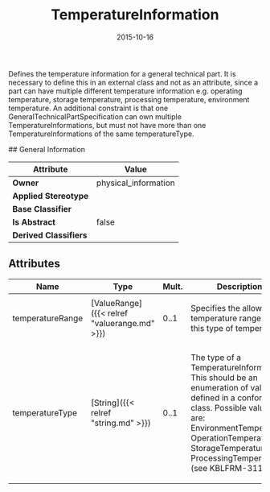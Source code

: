 ﻿---
title: TemperatureInformation
toc: false
type: specs
date: "2015-10-16"
draft: false
specification: VEC
version: 1.1.2
documentType: "Recommendation"
elementType: Class
classes:
  - TemperatureInformation
menu_name: vec-1.1.2
---
<p> Defines the temperature information for a general technical part. It is necessary to define this in an external class and not as an attribute, since a part can have multiple different temperature information e.g. operating temperature, storage temperature, processing temperature, environment temperature. An additional constraint is that one GeneralTechnicalPartSpecification can own multiple TemperatureInformations, but must not have more than one TemperatureInformations of the same temperatureType.      </p>
## General Information

| Attribute               | Value |
|-------------------------|-------|
| **Owner**               | physical_information |
| **Applied Stereotype**  |   |
| **Base Classifier**     |   |
| **Is Abstract**         | false |
| **Derived Classifiers** |   |

## Attributes
|  Name  |  Type  |  Mult.  |  Description  |  Owning Classifier  |
|--------|--------|---------|---------------|--------------|
|temperatureRange | [ValueRange]({{< relref "valuerange.md" >}}) | 0..1 | <p>Specifies the allowed temperature range for this type of temperature.  </p> | [TemperatureInformation]({{< relref "temperatureinformation.md" >}}) |
|temperatureType | [String]({{< relref "string.md" >}}) | 0..1 | <p>The type of a TemperatureInformation. This should be an enumeration of values defined in a conformance class. Possible values are: EnvironmentTemperature, OperationTemperature, StorageTemperature, ProcessingTemperature. (see KBLFRM-311)  </p> | [TemperatureInformation]({{< relref "temperatureinformation.md" >}}) |

